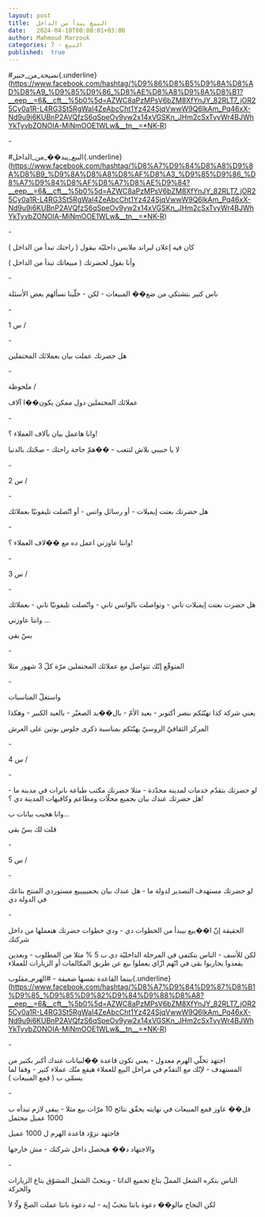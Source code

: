```yaml
---
layout: post
title:  البيع يبدأ من الداخل
date:   2024-04-10T00:00:01+03:00
author: Mahmoud Marzouk
categories: 7 - البيع
published:  true
---
```

\#نصيحة_من_خبير{.underline}(https://www.facebook.com/hashtag/%D9%86%D8%B5%D9%8A%D8%AD%D8%A9_%D9%85%D9%86_%D8%AE%D8%A8%D9%8A%D8%B1?__eep__=6&__cft__%5b0%5d=AZWC8aPzMPsV6bZM8XfYnJY_82RLT7_jOR25Cy0a1R-L4RG3St5RgWaI4ZeAbcCht1Yz424SjqVwwW9Q6lkAm_Pq46xX-Nd9u9i6KUBnP2AVQfzS6qSpeOv9yw2x14xVGSKn_JHm2cSxTvyWr4BJWhYkTyvbZONOIA-MiNmOOE1WLw&__tn__=*NK-R)

\-

\#البيع_يبد��_من_الداخل{.underline}(https://www.facebook.com/hashtag/%D8%A7%D9%84%D8%A8%D9%8A%D8%B9_%D9%8A%D8%A8%D8%AF%D8%A3_%D9%85%D9%86_%D8%A7%D9%84%D8%AF%D8%A7%D8%AE%D9%84?__eep__=6&__cft__%5b0%5d=AZWC8aPzMPsV6bZM8XfYnJY_82RLT7_jOR25Cy0a1R-L4RG3St5RgWaI4ZeAbcCht1Yz424SjqVwwW9Q6lkAm_Pq46xX-Nd9u9i6KUBnP2AVQfzS6qSpeOv9yw2x14xVGSKn_JHm2cSxTvyWr4BJWhYkTyvbZONOIA-MiNmOOE1WLw&__tn__=*NK-R)

\-

كان فيه إعلان لبراند ملابس داخليّة بيقول ( راحتك تبدأ من
الداخل )

وأنا بقول لحضرتك ( مبيعاتك تبدأ من الداخل )

\-

ناس كتير بتشتكي من ضع�� المبيعات - لكن - خلّينا نسألهم بعض
الأسئلة

\-

س 1 /

\-

هل حضرتك عملت بيان بعملائك المحتملين

\-

ملحوظة /

عملائك المحتملين دول ممكن يكون��ا آلاف

\-

وانا هاعمل بيان بآلاف العملاء ؟!

لا يا حبيبي بلاش لتتعب - ��همّ حاجة راحتك - صحّتك بالدنيا

\-

س 2 /

\-

هل حضرتك بعتت إيميلات - أو رسائل واتس - أو اتّصلت تليفونيّا
بعملائك

\-

وانتا عاوزني اعمل ده مع ��لاف العملاء ؟!

\-

س 3 /

\-

هل حضرت بعتت إيميلات تاني - وتواصلت بالواتس تاني - واتّصلت تليفونيّا
تاني - بعملائك

وانتا عاوزني \...

بسّ بقى

\-

المتوقّع إنّك تتواصل مع عملائك المحتملين مرّة كلّ 3 شهور مثلا

\-

واستغلّ المناسبات

يعني شركة كذا تهنّئكم بنصر أكتوبر - بعيد الأمّ - بال��يد الصغيّر - بالعيد
الكبير - وهكذا

المركز الثقافيّ الروسيّ يهنّئكم بمناسبة ذكرى جلوس بوتين على
العرش

\-

س 4 /

\-

لو حضرتك بتقدّم خدمات لمدينة محدّدة - مثلا حضرتك مكتب طباعة بانرات في
مدينة ما - هل حضرتك عندك بيان بجميع محلّات ومطاعم وكافيهات المدينة دي
؟!

وانا هجيب بيانات ب\...

قلت لك بسّ بقى

\-

س 5 /

\-

لو حضرتك مستهدف التصدير لدولة ما - هل عندك بيان بجميييييع مستوردي
المنتج بتاعك في الدولة دي

\-

الحقيقة إنّ ا��بيع بيبدأ من الخطوات دي - ودي خطوات حضرتك هتعملها من داخل
شركتك

لكن للأسف - الناس بتكتفي في المرحلة الداخليّة دي ب 5 % مثلا من المطلوب -
وبعدين يقعدوا يحاربوا بقى في انّهم ازّاي يعملوا بيع عن طريق المكالمات أو
الزيارات للعملاء

بينما القاعدة نفسها ضعيفة -
\#الهرم_مقلوب{.underline}(https://www.facebook.com/hashtag/%D8%A7%D9%84%D9%87%D8%B1%D9%85_%D9%85%D9%82%D9%84%D9%88%D8%A8?__eep__=6&__cft__%5b0%5d=AZWC8aPzMPsV6bZM8XfYnJY_82RLT7_jOR25Cy0a1R-L4RG3St5RgWaI4ZeAbcCht1Yz424SjqVwwW9Q6lkAm_Pq46xX-Nd9u9i6KUBnP2AVQfzS6qSpeOv9yw2x14xVGSKn_JHm2cSxTvyWr4BJWhYkTyvbZONOIA-MiNmOOE1WLw&__tn__=*NK-R)

\-

اجتهد تخلّي الهرم معدول - يعني تكون قاعدة ��لبيانات عندك أكبر بكتير من
المستهدف - لإنّك مع التقدّم في مراحل البيع للعملاء هيقع منّك عملاء كتير -
وفقا لما يسمّى ب ( قمع المبيعات )

\-

فل�� عاوز قمع المبيعات في نهايته يحقّق نتائج 10 مرّات بيع مثلا - يبقى لازم
تبدأه ب 1000 عميل محتمل

فاجتهد تزوّد قاعدة الهرم ل 1000 عميل

والاجتهاد د�� هيحصل داخل شركتك - مش خارجها

\-

الناس بتكره الشغل المملّ بتاع تجميع الداتا - وبتحبّ الشغل المشوّق بتاع
الزيارات والحركة

لكن النجاح مالو�� دعوة بانتا بتحبّ إيه - ليه دعوة بانتا عملت الصحّ ولّا
لأ
